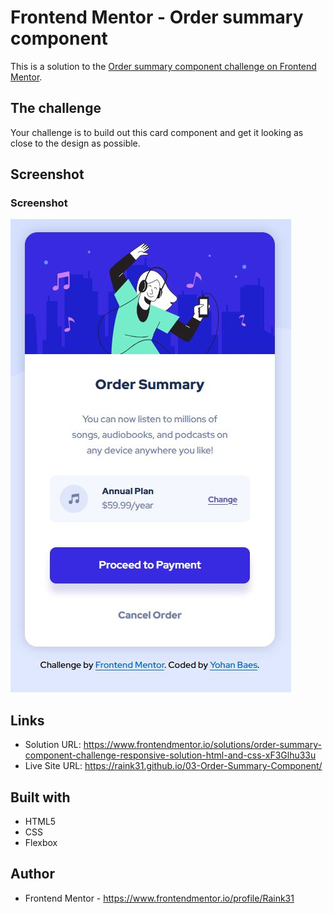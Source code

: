 # Frontend Mentor - Order summary component

This is a solution to the [Order summary component challenge on Frontend Mentor](https://www.frontendmentor.io/challenges/order-summary-component-QlPmajDUj).


## The challenge

Your challenge is to build out this card component and get it looking as close to the design as possible.


## Screenshot

### Screenshot
![mobile screenshot](./images/mobile.png)


## Links

- Solution URL: https://www.frontendmentor.io/solutions/order-summary-component-challenge-responsive-solution-html-and-css-xF3Glhu33u
- Live Site URL: https://raink31.github.io/03-Order-Summary-Component/

## Built with

- HTML5
- CSS
- Flexbox


## Author

- Frontend Mentor - https://www.frontendmentor.io/profile/Raink31

